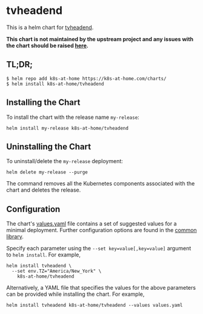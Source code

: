 # tvheadend

This is a helm chart for [tvheadend](https://github.com/tvheadend/tvheadend).

**This chart is not maintained by the upstream project and any issues with the chart should be raised [here](https://github.com/k8s-at-home/charts/issues/new/choose).**

## TL;DR;

```shell
$ helm repo add k8s-at-home https://k8s-at-home.com/charts/
$ helm install k8s-at-home/tvheadend
```

## Installing the Chart

To install the chart with the release name `my-release`:

```console
helm install my-release k8s-at-home/tvheadend
```

## Uninstalling the Chart

To uninstall/delete the `my-release` deployment:

```console
helm delete my-release --purge
```
The command removes all the Kubernetes components associated with the chart and deletes the release.

## Configuration
The chart's [values.yaml](https://github.com/k8s-at-home/charts/blob/master/charts/tvheadend/values.yaml) file contains a set of suggested values for a minimal deployment. Further configuration options are found in the [common library](https://github.com/k8s-at-home/charts/blob/master/charts/common/values.yaml).

Specify each parameter using the `--set key=value[,key=value]` argument to `helm install`. For example,
```console
helm install tvheadend \
  --set env.TZ="America/New_York" \
    k8s-at-home/tvheadend
```
Alternatively, a YAML file that specifies the values for the above parameters can be provided while installing the chart. For example,
```console
helm install tvheadend k8s-at-home/tvheadend --values values.yaml
```
